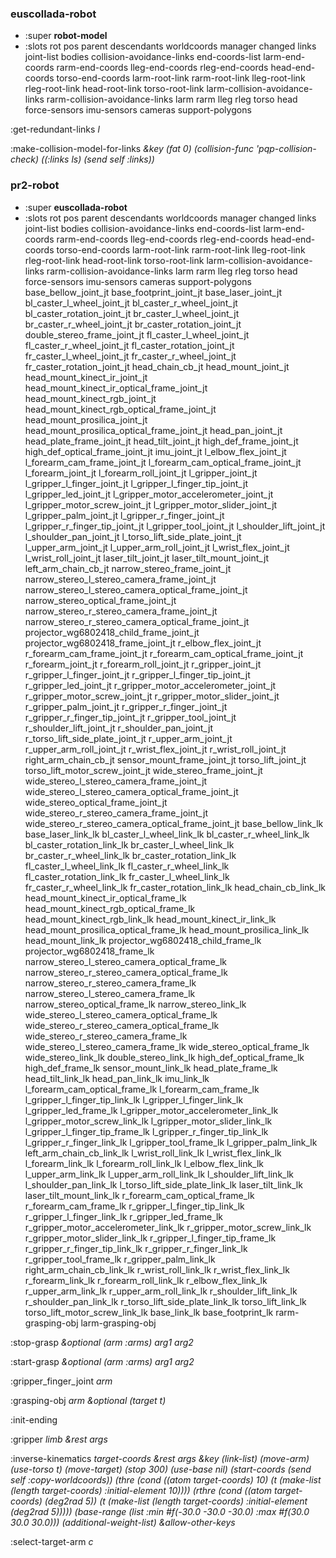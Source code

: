 ### euscollada-robot
- :super **robot-model**
- :slots rot pos parent descendants worldcoords manager changed links joint-list bodies collision-avoidance-links end-coords-list larm-end-coords rarm-end-coords lleg-end-coords rleg-end-coords head-end-coords torso-end-coords larm-root-link rarm-root-link lleg-root-link rleg-root-link head-root-link torso-root-link larm-collision-avoidance-links rarm-collision-avoidance-links larm rarm lleg rleg torso head force-sensors imu-sensors cameras support-polygons 



:get-redundant-links *l* 

:make-collision-model-for-links *&key* *(fat 0)* *(collision-func 'pqp-collision-check)* *((:links ls) (send self :links))* 


### pr2-robot
- :super **euscollada-robot**
- :slots rot pos parent descendants worldcoords manager changed links joint-list bodies collision-avoidance-links end-coords-list larm-end-coords rarm-end-coords lleg-end-coords rleg-end-coords head-end-coords torso-end-coords larm-root-link rarm-root-link lleg-root-link rleg-root-link head-root-link torso-root-link larm-collision-avoidance-links rarm-collision-avoidance-links larm rarm lleg rleg torso head force-sensors imu-sensors cameras support-polygons base_bellow_joint_jt base_footprint_joint_jt base_laser_joint_jt bl_caster_l_wheel_joint_jt bl_caster_r_wheel_joint_jt bl_caster_rotation_joint_jt br_caster_l_wheel_joint_jt br_caster_r_wheel_joint_jt br_caster_rotation_joint_jt double_stereo_frame_joint_jt fl_caster_l_wheel_joint_jt fl_caster_r_wheel_joint_jt fl_caster_rotation_joint_jt fr_caster_l_wheel_joint_jt fr_caster_r_wheel_joint_jt fr_caster_rotation_joint_jt head_chain_cb_jt head_mount_joint_jt head_mount_kinect_ir_joint_jt head_mount_kinect_ir_optical_frame_joint_jt head_mount_kinect_rgb_joint_jt head_mount_kinect_rgb_optical_frame_joint_jt head_mount_prosilica_joint_jt head_mount_prosilica_optical_frame_joint_jt head_pan_joint_jt head_plate_frame_joint_jt head_tilt_joint_jt high_def_frame_joint_jt high_def_optical_frame_joint_jt imu_joint_jt l_elbow_flex_joint_jt l_forearm_cam_frame_joint_jt l_forearm_cam_optical_frame_joint_jt l_forearm_joint_jt l_forearm_roll_joint_jt l_gripper_joint_jt l_gripper_l_finger_joint_jt l_gripper_l_finger_tip_joint_jt l_gripper_led_joint_jt l_gripper_motor_accelerometer_joint_jt l_gripper_motor_screw_joint_jt l_gripper_motor_slider_joint_jt l_gripper_palm_joint_jt l_gripper_r_finger_joint_jt l_gripper_r_finger_tip_joint_jt l_gripper_tool_joint_jt l_shoulder_lift_joint_jt l_shoulder_pan_joint_jt l_torso_lift_side_plate_joint_jt l_upper_arm_joint_jt l_upper_arm_roll_joint_jt l_wrist_flex_joint_jt l_wrist_roll_joint_jt laser_tilt_joint_jt laser_tilt_mount_joint_jt left_arm_chain_cb_jt narrow_stereo_frame_joint_jt narrow_stereo_l_stereo_camera_frame_joint_jt narrow_stereo_l_stereo_camera_optical_frame_joint_jt narrow_stereo_optical_frame_joint_jt narrow_stereo_r_stereo_camera_frame_joint_jt narrow_stereo_r_stereo_camera_optical_frame_joint_jt projector_wg6802418_child_frame_joint_jt projector_wg6802418_frame_joint_jt r_elbow_flex_joint_jt r_forearm_cam_frame_joint_jt r_forearm_cam_optical_frame_joint_jt r_forearm_joint_jt r_forearm_roll_joint_jt r_gripper_joint_jt r_gripper_l_finger_joint_jt r_gripper_l_finger_tip_joint_jt r_gripper_led_joint_jt r_gripper_motor_accelerometer_joint_jt r_gripper_motor_screw_joint_jt r_gripper_motor_slider_joint_jt r_gripper_palm_joint_jt r_gripper_r_finger_joint_jt r_gripper_r_finger_tip_joint_jt r_gripper_tool_joint_jt r_shoulder_lift_joint_jt r_shoulder_pan_joint_jt r_torso_lift_side_plate_joint_jt r_upper_arm_joint_jt r_upper_arm_roll_joint_jt r_wrist_flex_joint_jt r_wrist_roll_joint_jt right_arm_chain_cb_jt sensor_mount_frame_joint_jt torso_lift_joint_jt torso_lift_motor_screw_joint_jt wide_stereo_frame_joint_jt wide_stereo_l_stereo_camera_frame_joint_jt wide_stereo_l_stereo_camera_optical_frame_joint_jt wide_stereo_optical_frame_joint_jt wide_stereo_r_stereo_camera_frame_joint_jt wide_stereo_r_stereo_camera_optical_frame_joint_jt base_bellow_link_lk base_laser_link_lk bl_caster_l_wheel_link_lk bl_caster_r_wheel_link_lk bl_caster_rotation_link_lk br_caster_l_wheel_link_lk br_caster_r_wheel_link_lk br_caster_rotation_link_lk fl_caster_l_wheel_link_lk fl_caster_r_wheel_link_lk fl_caster_rotation_link_lk fr_caster_l_wheel_link_lk fr_caster_r_wheel_link_lk fr_caster_rotation_link_lk head_chain_cb_link_lk head_mount_kinect_ir_optical_frame_lk head_mount_kinect_rgb_optical_frame_lk head_mount_kinect_rgb_link_lk head_mount_kinect_ir_link_lk head_mount_prosilica_optical_frame_lk head_mount_prosilica_link_lk head_mount_link_lk projector_wg6802418_child_frame_lk projector_wg6802418_frame_lk narrow_stereo_l_stereo_camera_optical_frame_lk narrow_stereo_r_stereo_camera_optical_frame_lk narrow_stereo_r_stereo_camera_frame_lk narrow_stereo_l_stereo_camera_frame_lk narrow_stereo_optical_frame_lk narrow_stereo_link_lk wide_stereo_l_stereo_camera_optical_frame_lk wide_stereo_r_stereo_camera_optical_frame_lk wide_stereo_r_stereo_camera_frame_lk wide_stereo_l_stereo_camera_frame_lk wide_stereo_optical_frame_lk wide_stereo_link_lk double_stereo_link_lk high_def_optical_frame_lk high_def_frame_lk sensor_mount_link_lk head_plate_frame_lk head_tilt_link_lk head_pan_link_lk imu_link_lk l_forearm_cam_optical_frame_lk l_forearm_cam_frame_lk l_gripper_l_finger_tip_link_lk l_gripper_l_finger_link_lk l_gripper_led_frame_lk l_gripper_motor_accelerometer_link_lk l_gripper_motor_screw_link_lk l_gripper_motor_slider_link_lk l_gripper_l_finger_tip_frame_lk l_gripper_r_finger_tip_link_lk l_gripper_r_finger_link_lk l_gripper_tool_frame_lk l_gripper_palm_link_lk left_arm_chain_cb_link_lk l_wrist_roll_link_lk l_wrist_flex_link_lk l_forearm_link_lk l_forearm_roll_link_lk l_elbow_flex_link_lk l_upper_arm_link_lk l_upper_arm_roll_link_lk l_shoulder_lift_link_lk l_shoulder_pan_link_lk l_torso_lift_side_plate_link_lk laser_tilt_link_lk laser_tilt_mount_link_lk r_forearm_cam_optical_frame_lk r_forearm_cam_frame_lk r_gripper_l_finger_tip_link_lk r_gripper_l_finger_link_lk r_gripper_led_frame_lk r_gripper_motor_accelerometer_link_lk r_gripper_motor_screw_link_lk r_gripper_motor_slider_link_lk r_gripper_l_finger_tip_frame_lk r_gripper_r_finger_tip_link_lk r_gripper_r_finger_link_lk r_gripper_tool_frame_lk r_gripper_palm_link_lk right_arm_chain_cb_link_lk r_wrist_roll_link_lk r_wrist_flex_link_lk r_forearm_link_lk r_forearm_roll_link_lk r_elbow_flex_link_lk r_upper_arm_link_lk r_upper_arm_roll_link_lk r_shoulder_lift_link_lk r_shoulder_pan_link_lk r_torso_lift_side_plate_link_lk torso_lift_link_lk torso_lift_motor_screw_link_lk base_link_lk base_footprint_lk rarm-grasping-obj larm-grasping-obj 



:stop-grasp *&optional* *(arm :arms)* *arg1* *arg2* 

:start-grasp *&optional* *(arm :arms)* *arg1* *arg2* 

:gripper_finger_joint *arm* 

:grasping-obj *arm* *&optional* *(target t)* 

:init-ending 

:gripper *limb* *&rest* *args* 

:inverse-kinematics *target-coords* *&rest* *args* *&key* *(link-list)* *(move-arm)* *(use-torso t)* *(move-target)* *(stop 300)* *(use-base nil)* *(start-coords (send self :copy-worldcoords))* *(thre (cond ((atom target-coords) 10) (t (make-list (length target-coords) :initial-element 10))))* *(rthre (cond ((atom target-coords) (deg2rad 5)) (t (make-list (length target-coords) :initial-element (deg2rad 5)))))* *(base-range (list :min #f(-30.0 -30.0 -30.0) :max #f(30.0 30.0 30.0)))* *(additional-weight-list)* *&allow-other-keys* 

:select-target-arm *c* 


